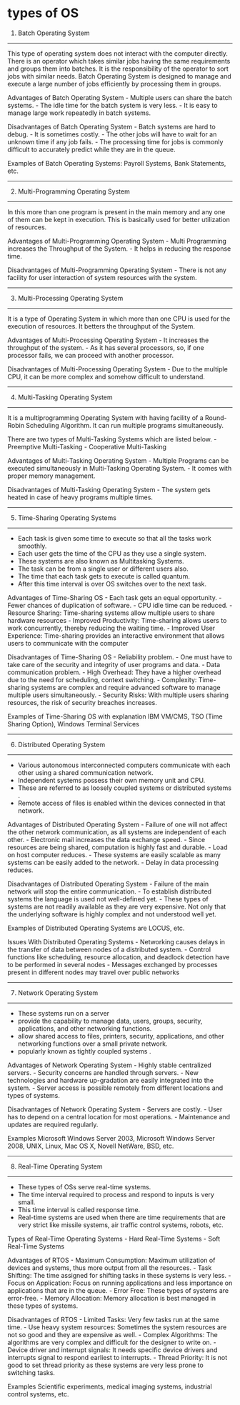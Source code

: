

# types of OS

1. Batch Operating System
---
This type of operating system does not interact with the computer directly.
There is an operator which takes similar jobs having the same requirements and groups them into batches.
It is the responsibility of the operator to sort jobs with similar needs.
Batch Operating System is designed to manage and execute a large number of jobs efficiently by processing them in groups.

Advantages of Batch Operating System
    - Multiple users can share the batch systems.
    - The idle time for the batch system is very less.
    - It is easy to manage large work repeatedly in batch systems.

Disadvantages of Batch Operating System
    - Batch systems are hard to debug.
    - It is sometimes costly.
    - The other jobs will have to wait for an unknown time if any job fails.
    - The processing time for jobs is commonly difficult to accurately predict while they are in the queue.

Examples of Batch Operating Systems: Payroll Systems, Bank Statements, etc.

---
2. Multi-Programming Operating System
---
In this more than one program is present in the main memory and any one of them can be kept in execution.
This is basically used for better utilization of resources.

Advantages of Multi-Programming Operating System
    - Multi Programming increases the Throughput of the System.
    - It helps in reducing the response time.

Disadvantages of Multi-Programming Operating System
    - There is not any facility for user interaction of system resources with the system.

---
3. Multi-Processing Operating System
---
It is a type of Operating System in which more than one CPU is used for the execution of resources.
It betters the throughput of the System.

Advantages of Multi-Processing Operating System
    - It increases the throughput of the system.
    - As it has several processors, so, if one processor fails, we can proceed with another processor.

Disadvantages of Multi-Processing Operating System
    - Due to the multiple CPU, it can be more complex and somehow difficult to understand.

---
4. Multi-Tasking Operating System
---
It is a multiprogramming Operating System with having facility of a Round-Robin Scheduling Algorithm.
It can run multiple programs simultaneously.

There are two types of Multi-Tasking Systems which are listed below.
    - Preemptive Multi-Tasking
    - Cooperative Multi-Tasking

Advantages of Multi-Tasking Operating System
    - Multiple Programs can be executed simultaneously in Multi-Tasking Operating System.
    - It comes with proper memory management.

Disadvantages of Multi-Tasking Operating System
    - The system gets heated in case of heavy programs multiple times.

---
5. Time-Sharing Operating Systems
---
- Each task is given some time to execute so that all the tasks work smoothly.
- Each user gets the time of the CPU as they use a single system.
- These systems are also known as Multitasking Systems.
- The task can be from a single user or different users also.
- The time that each task gets to execute is called quantum.
- After this time interval is over OS switches over to the next task.

Advantages of Time-Sharing OS
    - Each task gets an equal opportunity.
    - Fewer chances of duplication of software.
    - CPU idle time can be reduced.
    - Resource Sharing:
        Time-sharing systems allow multiple users to share hardware resources
    - Improved Productivity:
        Time-sharing allows users to work concurrently, thereby reducing the waiting time.
    - Improved User Experience:
        Time-sharing provides an interactive environment that allows users to communicate with the computer

Disadvantages of Time-Sharing OS
    - Reliability problem.
    - One must have to take care of the security and integrity of user programs and data.
    - Data communication problem.
    - High Overhead:
        They have a higher overhead due to the need for scheduling, context switching.
    - Complexity:
        Time-sharing systems are complex and require advanced software to manage multiple users simultaneously.
    - Security Risks:
        With multiple users sharing resources, the risk of security breaches increases.

Examples of Time-Sharing OS with explanation
    IBM VM/CMS,  TSO (Time Sharing Option), Windows Terminal Services

---
6. Distributed Operating System
---
- Various autonomous interconnected computers communicate with each other using a shared communication network.
- Independent systems possess their own memory unit and CPU.
- These are referred to as loosely coupled systems or distributed systems .
- Remote access of files is enabled within the devices connected in that network.

Advantages of Distributed Operating System
    - Failure of one will not affect the other network communication, as all systems are independent of each other.
    - Electronic mail increases the data exchange speed.
    - Since resources are being shared, computation is highly fast and durable.
    - Load on host computer reduces.
    - These systems are easily scalable as many systems can be easily added to the network.
    - Delay in data processing reduces.

Disadvantages of Distributed Operating System
    - Failure of the main network will stop the entire communication.
    - To establish distributed systems the language is used not well-defined yet.
    - These types of systems are not readily available as they are very expensive.
        Not only that the underlying software is highly complex and not understood well yet.

Examples of Distributed Operating Systems are LOCUS, etc.

Issues With Distributed Operating Systems
    - Networking causes delays in the transfer of data between nodes of a distributed system.
    - Control functions like scheduling, resource allocation, and deadlock detection have to be performed in several nodes
    - Messages exchanged by processes present in different nodes may travel over public networks

---
7. Network Operating System
---
- These systems run on a server
- provide the capability to manage data, users, groups, security, applications, and other networking functions.
- allow shared access to files, printers, security, applications, and other networking functions over a small private network.
- popularly known as tightly coupled systems .

Advantages of Network Operating System
    - Highly stable centralized servers.
    - Security concerns are handled through servers.
    - New technologies and hardware up-gradation are easily integrated into the system.
    - Server access is possible remotely from different locations and types of systems.

Disadvantages of Network Operating System
    - Servers are costly.
    - User has to depend on a central location for most operations.
    - Maintenance and updates are required regularly.

Examples
Microsoft Windows Server 2003, Microsoft Windows Server 2008, UNIX, Linux, Mac OS X, Novell NetWare, BSD, etc.

---
8. Real-Time Operating System
---
- These types of OSs serve real-time systems.
- The time interval required to process and respond to inputs is very small.
- This time interval is called response time.
- Real-time systems are used when there are time requirements that are very strict like missile systems,  air traffic control systems, robots, etc.

Types of Real-Time Operating Systems
    - Hard Real-Time Systems
    - Soft Real-Time Systems

Advantages of RTOS
    - Maximum Consumption: Maximum utilization of devices and systems, thus more output from all the resources.
    - Task Shifting: The time assigned for shifting tasks in these systems is very less.
    - Focus on Application: Focus on running applications and less importance on applications that are in the queue.
    - Error Free: These types of systems are error-free.
    - Memory Allocation: Memory allocation is best managed in these types of systems.

Disadvantages of RTOS
    - Limited Tasks: Very few tasks run at the same time.
    - Use heavy system resources: Sometimes the system resources are not so good and they are expensive as well.
    - Complex Algorithms: The algorithms are very complex and difficult for the designer to write on.
    - Device driver and interrupt signals: It needs specific device drivers and interrupts signal to respond earliest to interrupts.
    - Thread Priority: It is not good to set thread priority as these systems are very less prone to switching tasks.

Examples Scientific experiments, medical imaging systems, industrial control systems, etc.




